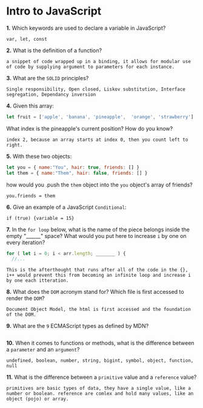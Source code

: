# Intro to JavaScript

**1.** Which keywords are used to declare a variable in JavaScript?
<!-- enter you answer in the space below -->
```
var, let, const
```
**2.** What is the definition of a function?
<!-- enter you answer in the space below -->
```
a snippet of code wrapped up in a binding, it allows for modular use of code by supplying argument to parameters for each instance.
```
**3.** What are the `SOLID` principles?
<!-- enter you answer in the space below -->
```
Single responsibility, Open closed, Liskov substitution, Interface segregation, Dependancy inversion
```
**4.** Given this array: 
```js
let fruit = ['apple', 'banana', 'pineapple',  'orange', 'strawberry']
``` 
What index is the pineapple's current position? How do you know?
<!-- enter you answer in the space below -->
```
index 2, because an array starts at index 0, then you count left to right.
```
**5.** With these two objects: 
```js
let you = { name:"You", hair: true, friends: [] }
let them = { name:"Them", hair: false, friends: [] }
```
how would you .push the `them` object into the `you` object's array of friends?
<!-- enter you answer in the space below -->
```
you.friends = them
```

**6.** Give an example of a JavaScript `Conditional`:
<!-- enter you answer in the space below -->
```
if (true) {variable = 15}
```
**7.** In the `for loop` below, what is the name of the piece belongs inside the empty "______" space? What would you put here to increase `i` by one on every iteration?
```js
for ( let i = 0; i < arr.length; _______ ) {
  //...
```
<!-- enter you answer in the space below -->
```
This is the afterthought that runs after all of the code in the {}, i++ would prevent this from becoming an infinite loop and increase i by one each itteration.
```
**8.** What does the `DOM` acronym stand for? Which file is first accessed to render the `DOM`?
<!-- enter you answer in the space below -->
```
Document Object Model, the html is first accessed and the foundation of the DOM.
```

**9.** What are the `9` ECMAScript types as defined by MDN?
<!-- enter you answer in the space below -->
```

```
**10.** When it comes to functions or methods, what is the difference between a `parameter` and an `argument`?
<!-- enter you answer in the space below -->
```
undefined, boolean, number, string, bigint, symbol, object, function, null
```
**11.** What is the difference between a `primitive` value and a `reference` value?
<!-- enter you answer in the space below -->
```
primitives are basic types of data, they have a single value, like a number or boolean. reference are comlex and hold many values, like an object (pojo) or array.
```